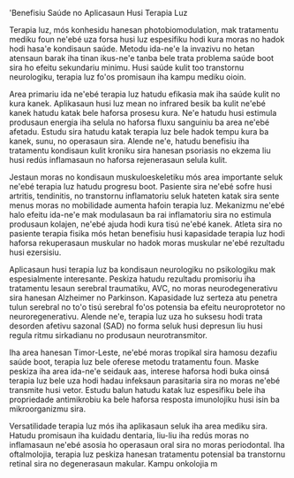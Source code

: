 'Benefisiu Saúde no Aplicasaun Husi Terapia Luz

Terapia luz, mós konhesidu hanesan photobiomodulation, mak tratamentu mediku foun ne'ebé uza forsa husi luz espesifiku hodi kura moras no hadok hodi hasa'e kondisaun saúde. Metodu ida-ne'e la invazivu no hetan atensaun barak iha tinan ikus-ne'e tanba bele trata problema saúde boot sira ho efeitu sekundariu minimu. Husi saúde kulit too transtornu neurologiku, terapia luz fo'os promisaun iha kampu mediku oioin.

Area primariu ida ne'ebé terapia luz hatudu efikasia mak iha saúde kulit no kura kanek. Aplikasaun husi luz mean no infrared besik ba kulit ne'ebé kanek hatudu katak bele haforsa prosesu kura. Ne'e hatudu husi estimula produsaun energia iha selula no haforsa fluxu sanguiniu ba area ne'ebé afetadu. Estudu sira hatudu katak terapia luz bele hadok tempu kura ba kanek, sunu, no operasaun sira. Alende ne'e, hatudu benefisiu iha tratamentu kondisaun kulit kroniku sira hanesan psoriasis no ekzema liu husi redús inflamasaun no haforsa rejenerasaun selula kulit.

Jestaun moras no kondisaun muskuloeskeletiku mós area importante seluk ne'ebé terapia luz hatudu progresu boot. Pasiente sira ne'ebé sofre husi artritis, tendinitis, no transtornu inflamatoriu seluk hateten katak sira sente menus moras no mobilidade aumenta hafoin terapia luz. Mekanizmu ne'ebé halo efeitu ida-ne'e mak modulasaun ba rai inflamatoriu sira no estimula produsaun kolajen, ne'ebé ajuda hodi kura tisú ne'ebé kanek. Atleta sira no pasiente terapia fisika mós hetan benefisiu husi kapasidade terapia luz hodi haforsa rekuperasaun muskular no hadok moras muskular ne'ebé rezultadu husi ezersisiu.

Aplicasaun husi terapia luz ba kondisaun neurologiku no psikologiku mak espesialmente interesante. Peskiza hatudu rezultadu promisoriu iha tratamentu lesaun serebral traumatiku, AVC, no moras neurodegenerativu sira hanesan Alzheimer no Parkinson. Kapasidade luz serteza atu penetra tulun serebral no to'o tisú serebral fo'os potensia ba efeitu neuroprotetor no neuroregenerativu. Alende ne'e, terapia luz uza ho suksesu hodi trata desorden afetivu sazonal (SAD) no forma seluk husi depresun liu husi regula ritmu sirkadianu no produsaun neurotransmitor.

Iha area hanesan Timor-Leste, ne'ebé moras tropikal sira hamosu dezafiu saúde boot, terapia luz bele oferese metodu tratamentu foun. Maske peskiza iha area ida-ne'e seidauk aas, interese haforsa hodi buka oinsá terapia luz bele uza hodi hadau infeksaun parasitaria sira no moras ne'ebé transmite husi vetor. Estudu balun hatudu katak luz espesifiku bele iha propriedade antimikrobiu ka bele haforsa resposta imunolojiku husi isin ba mikroorganizmu sira.

Versatilidade terapia luz mós iha aplikasaun seluk iha area mediku sira. Hatudu promisaun iha kuidadu dentaria, liu-liu iha redús moras no inflamasaun ne'ebé asosia ho operasaun oral sira no moras periodontal. Iha oftalmolojia, terapia luz peskiza hanesan tratamentu potensial ba transtornu retinal sira no degenerasaun makular. Kampu onkolojia m